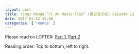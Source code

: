 ```yaml
---
layout: post
title: (Eng) Manga “Yi An Music Club” (易安音乐社) Episode 12
date: 2017-05-12 19:50
categories: [ 'manga' ]
---
```


Please read on LOFTER: [Part 1](http://quadrifolium.lofter.com/post/1d4edd3a_f9cd9e7), [Part 2](http://quadrifolium.lofter.com/post/1d4edd3a_f9cd9f4)

Reading order: Top to bottom, left to right.
